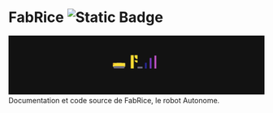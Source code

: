 # FabRice ![Static Badge](https://img.shields.io/badge/Distribution-v0.1_alpha-red)
![alt text](https://github.com/carpuplay/FabRice/blob/main/media/banner.png)
Documentation et code source de FabRice, le robot Autonome.
